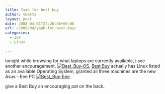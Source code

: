 ```yaml
---
title: Yaah for best buy
author: vbatts
layout: post
date: 2008-04-01T22:20:56+00:00
url: /2008/04/yaah-for-best-buy/
categories:
  - ISV
  - Linux

---
```

tonight while browsing for what laptops are currently available, i see another encouragement. [![Best_Buy-OS][1]][2], [Best Buy][3] actually has Linux listed as an available Operating System, granted all three machines are the new Asus &#8211; Eee PC [![Best_Buy-Eee][4]][5].

give a Best Buy an encouraging pat on the back.

 [1]: http://blog.batts.mine.nu/wp-content/uploads/2008/04/snapshot5.thumbnail.jpg
 [2]: http://blog.batts.mine.nu/wp-content/uploads/2008/04/snapshot5.jpg "Best_Buy-OS"
 [3]: http://www.bestbuy.com/site/olspage.jsp?id=abcat0502000&type=category
 [4]: http://blog.batts.mine.nu/wp-content/uploads/2008/04/snapshot6.thumbnail.jpg
 [5]: http://blog.batts.mine.nu/wp-content/uploads/2008/04/snapshot6.jpg "Best_Buy-Eee"